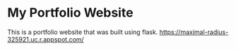 # My Portfolio Website

This is a portfolio website that was built using flask.
https://maximal-radius-325921.uc.r.appspot.com/
